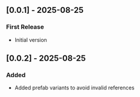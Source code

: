 ## [0.0.1] - 2025-08-25
### First Release
- Initial version

## [0.0.2] - 2025-08-25
### Added
- Added prefab variants to avoid invalid references
